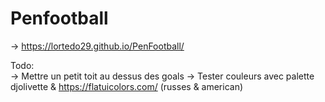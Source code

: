 # Penfootball  
  
-> https://lortedo29.github.io/PenFootball/  
  
Todo:  
-> Mettre un petit toit au dessus des goals
-> Tester couleurs avec palette djolivette & https://flatuicolors.com/ (russes & american)
